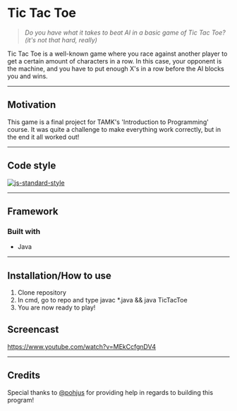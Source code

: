 # Tic Tac Toe
> *Do you have what it takes to beat AI in a basic game of Tic Tac Toe? (it's not that hard, really)*

Tic Tac Toe is a well-known game where you race against another player to get a certain amount of characters in a row. In this case, your opponent is the machine, and you
have to put enough X's in a row before the AI blocks you and wins.

---
## Motivation
This game is a final project for TAMK's 'Introduction to Programming' course. It was quite a challenge to make everything work correctly, but in the end it all worked out!

---
## Code style
[![js-standard-style](https://img.shields.io/badge/code%20style-standard-brightgreen.svg?style=flat)](https://github.com/Larppa1/standard)

---
## Framework

### Built with
- Java

---
## Installation/How to use
1. Clone repository
2. In cmd, go to repo and type javac *.java && java TicTacToe
3. You are now ready to play!

## Screencast
https://www.youtube.com/watch?v=MEkCcfgnDV4

---
## Credits
Special thanks to [@pohjus](https://github.com/pohjus) for providing help in regards to building this program!
